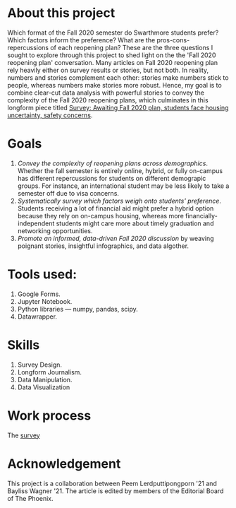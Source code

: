 # About this project
Which format of the Fall 2020 semester do Swarthmore students prefer? Which factors inform the preference? What are the pros-cons-repercussions of each reopening plan? These are the three questions I sought to explore through this project to shed light on the the 'Fall 2020 reopening plan' conversation. Many articles on Fall 2020 reopening plan rely heavily either on survey results or stories, but not both. In reality, numbers and stories complement each other: stories make numbers stick to people, whereas numbers make stories more robust. Hence, my goal is to combine clear-cut data analysis with powerful stories to convey the complexity of the Fall 2020 reopening plans, which culminates in this longform piece titled [Survey: Awaiting Fall 2020 plan, students face housing uncertainty, safety concerns](https://swarthmorephoenix.com/2020/06/30/students-weigh-in-on-fall-2020/). 

# Goals
1. *Convey the complexity of reopening plans across demographics*. Whether the fall semester is entirely online, hybrid, or fully on-campus has different repercussions for students on different demograpic groups. For instance, an international student may be less likely to take a semester off due to visa concerns. 
2. *Systematically survey which factors weigh onto students' preference*. Students receiving a lot of financial aid might prefer a hybrid option because they rely on on-campus housing, whereas more financially-independent students might care more about timely graduation and networking opportunities.
3. *Promote an informed, data-driven Fall 2020 discussion* by weaving poignant stories, insightful infographics, and data algother.

# Tools used: 
1. Google Forms. 
2. Jupyter Notebook.
3. Python libraries — numpy, pandas, scipy. 
3. Datawrapper.

# Skills
1. Survey Design.
2. Longform Journalism. 
3. Data Manipulation.
4. Data Visualization

# Work process
The [survey](https://forms.gle/xkRNpHvFrc35U5Av9)

# Acknowledgement
This project is a collaboration between Peem Lerdputtipongporn '21 and Bayliss Wagner '21. The article is edited by members of the Editorial Board of The Phoenix.
